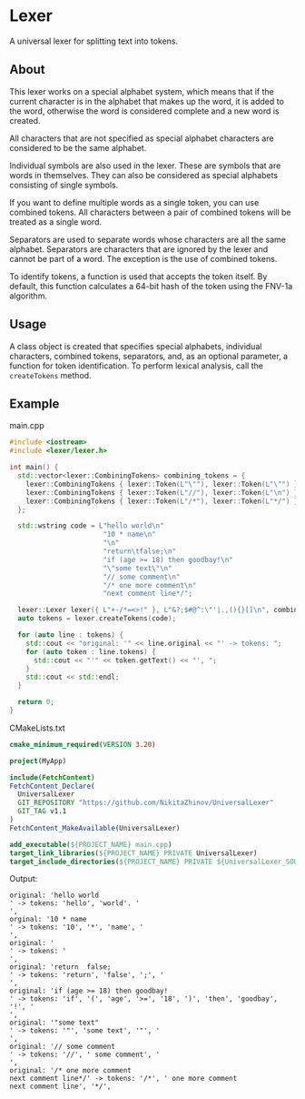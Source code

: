 ﻿# Lexer

A universal lexer for splitting text into tokens.

## About

This lexer works on a special alphabet system, which means that if the current character is in the alphabet that makes up the word, it is added to the word, otherwise the word is considered complete and a new word is created.

All characters that are not specified as special alphabet characters are considered to be the same alphabet.

Individual symbols are also used in the lexer. These are symbols that are words in themselves. They can also be considered as special alphabets consisting of single symbols.

If you want to define multiple words as a single token, you can use combined tokens. All characters between a pair of combined tokens will be treated as a single word.

Separators are used to separate words whose characters are all the same alphabet. Separators are characters that are ignored by the lexer and cannot be part of a word. The exception is the use of combined tokens.

To identify tokens, a function is used that accepts the token itself. By default, this function calculates a 64-bit hash of the token using the FNV-1a algorithm.

## Usage

A class object is created that specifies special alphabets, individual characters, combined tokens, separators, and, as an optional parameter, a function for token identification.
To perform lexical analysis, call the `createTokens` method.

## Example

main.cpp
```cpp
#include <iostream>
#include <lexer/lexer.h>

int main() {
  std::vector<lexer::CombiningTokens> combining_tokens = {
    lexer::CombiningTokens { lexer::Token(L"\""), lexer::Token(L"\"") },
    lexer::CombiningTokens { lexer::Token(L"//"), lexer::Token(L"\n") },
    lexer::CombiningTokens { lexer::Token(L"/*"), lexer::Token(L"*/") }
  };

  std::wstring code = L"hello world\n"
                       "10 * name\n"
                       "\n"
                       "return\tfalse;\n"
                       "if (age >= 18) then goodbay!\n"
                       "\"some text\"\n"
                       "// some comment\n"
                       "/* one more comment\n"
                       "next comment line*/";

  lexer::Lexer lexer({ L"+-/*=<>!" }, L"&?;$#@^:\"'|.,(){}[]\n", combining_tokens, L" \t");
  auto tokens = lexer.createTokens(code);

  for (auto line : tokens) {
    std::cout << "original: '" << line.original << "' -> tokens: ";
    for (auto token : line.tokens) {
      std::cout << "'" << token.getText() << "', ";
    }
    std::cout << std::endl;
  }

  return 0;
}
```

CMakeLists.txt
```cmake
cmake_minimum_required(VERSION 3.20)

project(MyApp)

include(FetchContent)
FetchContent_Declare(
  UniversalLexer
  GIT_REPOSITORY "https://github.com/NikitaZhinov/UniversalLexer"
  GIT_TAG v1.1
)
FetchContent_MakeAvailable(UniversalLexer)

add_executable(${PROJECT_NAME} main.cpp)
target_link_libraries(${PROJECT_NAME} PRIVATE UniversalLexer)
target_include_directories(${PROJECT_NAME} PRIVATE ${UniversalLexer_SOURCE_DIR}/include)
```

Output:
```
original: 'hello world
' -> tokens: 'hello', 'world'. '
', 
orginal: '10 * name
' -> tokens: '10', '*', 'name', '
', 
original: '
' -> tokens: '
', 
original: 'return  false;
' -> tokens: 'return', 'false', ';', '
',
original: 'if (age >= 18) then goodbay!
' -> tokens: 'if', '(', 'age', '>=', '18', ')', 'then', 'goodbay', '!', '
', 
original: '"some text"
' -> tokens: '"', 'some text', '"', '
',
original: '// some comment
' -> tokens: '//', ' some comment', '
', 
original: '/* one more comment
next comment line*/' -> tokens: '/*', ' one more comment
next comment line', '*/', 
```
